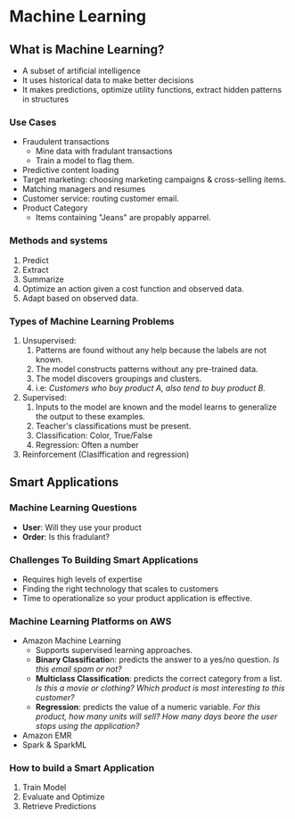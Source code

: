 # Machine Learning

## What is Machine Learning?

* A subset of artificial intelligence
* It uses historical data to make better decisions
* It makes predictions, optimize utility functions, extract hidden patterns in structures

### Use Cases

* Fraudulent transactions
  * Mine data with fradulant transactions
  * Train a model to flag them.
* Predictive content loading
* Target marketing: choosing marketing campaigns & cross-selling items.
* Matching managers and resumes
* Customer service: routing customer email.
* Product Category
  * Items containing "Jeans" are propably apparrel.

### Methods and systems

1. Predict
2. Extract
3. Summarize
4. Optimize an action given a cost function and observed data.
5. Adapt based on observed data.

### Types of Machine Learning Problems

1. Unsupervised: 
   1. Patterns are found without any help because the labels are not known.
   2. The model constructs patterns without any pre-trained data.
   3. The model discovers groupings and clusters.
   4. i.e: _Customers who buy product A, also tend to buy product B._
2. Supervised: 
   1. Inputs to the model are known and the model learns to generalize the output to these examples.
   2. Teacher's classifications must be present.
   3. Classification: Color, True/False
   4. Regression: Often a number
3. Reinforcement \(Clasiffication and regression\)

## Smart Applications

### Machine Learning Questions

* **User**: Will they use your product
* **Order**: Is this fradulant?

### Challenges To Building Smart Applications

* Requires high levels of expertise
* Finding the right technology that scales to customers
* Time to operationalize so your product application is effective.

### Machine Learning Platforms on AWS

* Amazon Machine Learning
  * Supports supervised learning approaches.
  * **Binary Classificatio**n: predicts the answer to a yes/no question. _Is this email spam or not?_
  * **Multiclass Classification**: predicts the correct category from a list. _Is this a movie or clothing? Which product is most interesting to this customer?_
  * **Regression**: predicts the value of a numeric variable. _For this product, how many units will sell? How many days beore the user stops using the application?_
* Amazon EMR
* Spark & SparkML

### How to build a Smart Application

1. Train Model
2. Evaluate and Optimize
3. Retrieve Predictions



